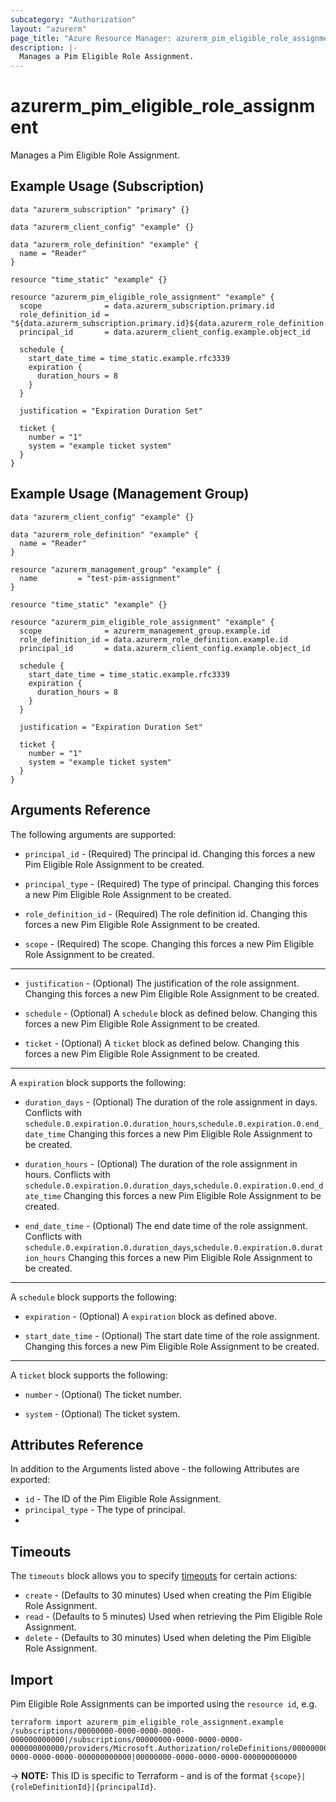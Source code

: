 ```yaml
---
subcategory: "Authorization"
layout: "azurerm"
page_title: "Azure Resource Manager: azurerm_pim_eligible_role_assignment"
description: |-
  Manages a Pim Eligible Role Assignment.
---
```


# azurerm_pim_eligible_role_assignment

Manages a Pim Eligible Role Assignment.

## Example Usage (Subscription)

```hcl
data "azurerm_subscription" "primary" {}

data "azurerm_client_config" "example" {}

data "azurerm_role_definition" "example" {
  name = "Reader"
}

resource "time_static" "example" {}

resource "azurerm_pim_eligible_role_assignment" "example" {
  scope              = data.azurerm_subscription.primary.id
  role_definition_id = "${data.azurerm_subscription.primary.id}${data.azurerm_role_definition.example.id}"
  principal_id       = data.azurerm_client_config.example.object_id

  schedule {
    start_date_time = time_static.example.rfc3339
    expiration {
      duration_hours = 8
    }
  }

  justification = "Expiration Duration Set"

  ticket {
    number = "1"
    system = "example ticket system"
  }
}
```

## Example Usage (Management Group)

```hcl
data "azurerm_client_config" "example" {}

data "azurerm_role_definition" "example" {
  name = "Reader"
}

resource "azurerm_management_group" "example" {
  name         = "test-pim-assignment"
}

resource "time_static" "example" {}

resource "azurerm_pim_eligible_role_assignment" "example" {
  scope              = azurerm_management_group.example.id
  role_definition_id = data.azurerm_role_definition.example.id
  principal_id       = data.azurerm_client_config.example.object_id

  schedule {
    start_date_time = time_static.example.rfc3339
    expiration {
      duration_hours = 8
    }
  }

  justification = "Expiration Duration Set"

  ticket {
    number = "1"
    system = "example ticket system"
  }
}
```

## Arguments Reference

The following arguments are supported:

* `principal_id` - (Required) The principal id. Changing this forces a new Pim Eligible Role Assignment to be created.

* `principal_type` - (Required) The type of principal. Changing this forces a new Pim Eligible Role Assignment to be created.

* `role_definition_id` - (Required) The role definition id. Changing this forces a new Pim Eligible Role Assignment to be created.

* `scope` - (Required) The scope. Changing this forces a new Pim Eligible Role Assignment to be created.

---

* `justification` - (Optional) The justification of the role assignment. Changing this forces a new Pim Eligible Role Assignment to be created.

* `schedule` - (Optional) A `schedule` block as defined below. Changing this forces a new Pim Eligible Role Assignment to be created.

* `ticket` - (Optional) A `ticket` block as defined below. Changing this forces a new Pim Eligible Role Assignment to be created.

---


A `expiration` block supports the following:

* `duration_days` - (Optional) The duration of the role assignment in days. Conflicts with `schedule.0.expiration.0.duration_hours`,`schedule.0.expiration.0.end_date_time` Changing this forces a new Pim Eligible Role Assignment to be created.

* `duration_hours` - (Optional) The duration of the role assignment in hours. Conflicts with `schedule.0.expiration.0.duration_days`,`schedule.0.expiration.0.end_date_time` Changing this forces a new Pim Eligible Role Assignment to be created.

* `end_date_time` - (Optional) The end date time of the role assignment. Conflicts with `schedule.0.expiration.0.duration_days`,`schedule.0.expiration.0.duration_hours` Changing this forces a new Pim Eligible Role Assignment to be created.

---

A `schedule` block supports the following:

* `expiration` - (Optional) A `expiration` block as defined above.

* `start_date_time` - (Optional) The start date time of the role assignment. Changing this forces a new Pim Eligible Role Assignment to be created.

---

A `ticket` block supports the following:

* `number` - (Optional) The ticket number.

* `system` - (Optional) The ticket system.

## Attributes Reference

In addition to the Arguments listed above - the following Attributes are exported:

* `id` - The ID of the Pim Eligible Role Assignment.
* `principal_type` - The type of principal.
*
## Timeouts

The `timeouts` block allows you to specify [timeouts](https://www.terraform.io/language/resources/syntax#operation-timeouts) for certain actions:

* `create` - (Defaults to 30 minutes) Used when creating the Pim Eligible Role Assignment.
* `read` - (Defaults to 5 minutes) Used when retrieving the Pim Eligible Role Assignment.
* `delete` - (Defaults to 30 minutes) Used when deleting the Pim Eligible Role Assignment.

## Import

Pim Eligible Role Assignments can be imported using the `resource id`, e.g.

```shell
terraform import azurerm_pim_eligible_role_assignment.example /subscriptions/00000000-0000-0000-0000-000000000000|/subscriptions/00000000-0000-0000-0000-000000000000/providers/Microsoft.Authorization/roleDefinitions/00000000-0000-0000-0000-000000000000|00000000-0000-0000-0000-000000000000
```

-> **NOTE:** This ID is specific to Terraform - and is of the format `{scope}|{roleDefinitionId}|{principalId}`.
